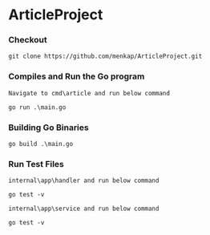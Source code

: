 # ArticleProject
### Checkout
```
git clone https://github.com/menkap/ArticleProject.git
```
### Compiles and Run the Go program
```
Navigate to cmd\article and run below command

go run .\main.go
```
### Building Go Binaries
```
go build .\main.go
```

### Run Test Files
```
internal\app\handler and run below command

go test -v
```
```
internal\app\service and run below command

go test -v
```
